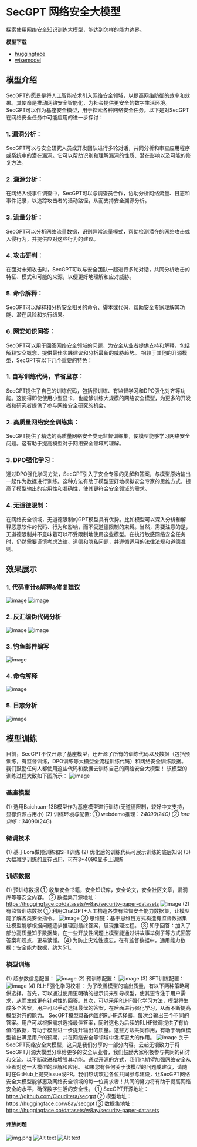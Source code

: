 
# SecGPT 网络安全大模型
探索使用网络安全知识训练大模型，能达到怎样的能力边界。

**模型下载**
- [huggingface](https://huggingface.co/w8ay/secgpt)
- [wisemodel](https://wisemodel.cn/models/w8ay/secgpt)


## 模型介绍
SecGPT的愿景是将人工智能技术引入网络安全领域，以提高网络防御的效率和效果。其使命是推动网络安全智能化，为社会提供更安全的数字生活环境。
SecGPT可以作为基座安全模型，用于探索各种网络安全任务。以下是对SecGPT在网络安全任务中可能应用的进一步探讨：
### 1. 漏洞分析：
SecGPT可以与安全研究人员或开发团队进行多轮对话，共同分析和审查应用程序或系统中的潜在漏洞。它可以帮助识别和理解漏洞的性质、潜在影响以及可能的修复方法。
### 2. 溯源分析：
在网络入侵事件调查中，SecGPT可以与调查员合作，协助分析网络流量、日志和事件记录，以追踪攻击者的活动路径，从而支持安全溯源分析。
### 3. 流量分析：
SecGPT可以分析网络流量数据，识别异常流量模式，帮助检测潜在的网络攻击或入侵行为，并提供应对这些行为的建议。
### 4. 攻击研判：
在面对未知攻击时，SecGPT可以与安全团队一起进行多轮对话，共同分析攻击的特征、模式和可能的来源，以便更好地理解和应对威胁。
### 5. 命令解释：
SecGPT可以解释和分析安全相关的命令、脚本或代码，帮助安全专家理解其功能、潜在风险和执行结果。
### 6. 网安知识问答：
SecGPT可以用于回答网络安全领域的问题，为安全从业者提供支持和解释，包括解释安全概念、提供最佳实践建议和分析最新的威胁趋势。
相较于其他的开源模型，SecGPT有以下几个重要的特色：
### 1. 自写训练代码，节省显存： 
SecGPT提供了自己的训练代码，包括预训练、有监督学习和DPO强化对齐等功能。这使得即使使用小型显卡，也能够训练大规模的网络安全模型，为更多的开发者和研究者提供了参与网络安全研究的机会。
### 2. 高质量网络安全训练集： 
SecGPT提供了精选的高质量网络安全类无监督训练集，使模型能够学习网络安全问题。这有助于提高模型对于网络安全领域的理解。
### 3. DPO强化学习： 
通过DPO强化学习方法，SecGPT引入了安全专家的见解和答案，与模型原始输出一起作为数据进行训练。这种方法有助于模型更好地模拟安全专家的思维方式，提高了模型输出的实用性和准确性，使其更符合安全领域的需求。
### 4. 无道德限制：
在网络安全领域，无道德限制的GPT模型具有优势。比如模型可以深入分析和解释恶意软件的代码、行为和影响，而不受道德限制的束缚。当然，需要注意的是，无道德限制并不意味着可以不受限制地使用这些模型。在执行敏感网络安全任务时，仍然需要谨慎考虑法律、道德和隐私问题，并遵循适用的法律法规和道德准则。


## 效果展示
### 1. 代码审计&解释&修复建议
![image](https://github.com/lixiaofangyun/secgpt/assets/160388899/926a0ade-402a-40da-81bd-377656be5f47)
![image](https://github.com/lixiaofangyun/secgpt/assets/160388899/0ad934a6-28a0-4f50-a9f0-85160911ff67)
### 2. 反汇编伪代码分析
![image](https://github.com/lixiaofangyun/secgpt/assets/160388899/5fb5a846-2a4b-4248-babf-b83e2f39c047)
![image](https://github.com/lixiaofangyun/secgpt/assets/160388899/3f4430bb-3e3e-4bd4-8bd6-235c981be3f8)
### 3. 钓鱼邮件编写
![image](https://github.com/lixiaofangyun/secgpt/assets/160388899/1c94368c-a4e0-45d2-8a9c-9b6e91465040)
### 4. 命令解释
![image](https://github.com/lixiaofangyun/secgpt/assets/160388899/d68c8a6e-1961-4f52-b142-2168ba46bbfb)
### 5. 日志分析
![image](https://github.com/lixiaofangyun/secgpt/assets/160388899/ebfa7266-c80b-432f-a9d3-e47385ff8606)


## 模型训练
目前，SecGPT不仅开源了基座模型，还开源了所有的训练代码以及数据（包括预训练，有监督训练，DPO训练等大模型全流程训练代码）和网络安全训练数据。我们鼓励任何人都使用这些代码和数据去训练自己的网络安全大模型！
该模型的训练过程大致如下图所示：
![image](https://github.com/lixiaofangyun/secgpt/assets/160388899/0ba32fca-5694-4d96-a4cd-0f8942449635)
### 基座模型
(1) 选用Baichuan-13B模型作为基座模型进行训练(无道德限制，较好中文支持，显存资源占用小)
(2) 训练环境与配置:
① webdemo推理：2*4090(24G)
② lora训练：3*4090(24G)
### 微调技术
(1) 基于Lora做预训练和SFT训练
(2) 优化后的训练代码可展示训练的底层知识
(3) 大幅减少训练的显存占用，可在3*4090显卡上训练
### 训练数据
(1) 预训练数据
① 收集安全书籍，安全知识库，安全论文，安全社区文章，漏洞库等等安全内容。
② 数据集开源地址：
https://huggingface.co/datasets/w8ay/security-paper-datasets
![image](https://github.com/lixiaofangyun/secgpt/assets/160388899/4cc1f583-7954-4c20-a4e2-1fa27bb2b285)
(2) 有监督训练数据
① 利用ChatGPT+人工构造各类有监督安全能力数据集，让模型能了解各类安全指令。
![image](https://github.com/lixiaofangyun/secgpt/assets/160388899/9d08fb01-4499-4b91-99db-2bb0ea001c90)
② 思维链：基于思维链方式构造有监督数据集让模型能够根据问题逐步推理到最终答案，展现推理过程。
③ 知乎回答：加入了部分高质量知乎数据集，在一些开放性问题上模型能通过讲故事举例子等方式回答答案和观点，更易读懂。
④ 为防止灾难性遗忘，在有监督数据中，通用能力数据：安全能力数据，约为5:1。
### 模型训练
(1) 超参数信息配置：
![image](https://github.com/lixiaofangyun/secgpt/assets/160388899/f7a26738-bc15-4722-9008-990b36e6334c)
(2) 预训练配置：
![image](https://github.com/lixiaofangyun/secgpt/assets/160388899/5c16dd12-6abf-45cd-b98e-dde681fb465d)
(3) SFT训练配置：
![image](https://github.com/lixiaofangyun/secgpt/assets/160388899/4636dbe0-1ddf-4c03-8087-831588f4ba06)
(4) RLHF强化学习校准：
为了改善模型的输出质量，有以下两种策略可供选择。首先，可以通过使用更明确的提示词来引导模型，使其更专注于用户需求，从而生成更有针对性的回答。其次，可以采用RLHF强化学习方法，模型将生成多个答案，用户可以手动选择最优的答案，在后面进行强化学习，从而不断提高模型对齐的能力。
SecGPT模型具备内置的RLHF选择器，每次会输出三个不同的答案。用户可以根据需求选择最佳答案，同时这也为后续的RLHF微调提供了有价值的数据，有助于模型进一步提升输出的质量。这些方法共同作用，有助于确保模型输出满足用户的预期，并在网络安全等领域中发挥更大的作用。
![image](https://github.com/lixiaofangyun/secgpt/assets/160388899/49c52e9b-9f79-42b6-9f43-9e2668408c76)
关于SecGPT网络安全大模型，这只是我们分享的一部分内容。云起无垠致力于将SecGPT开源大模型分享给更多的安全从业者，我们鼓励大家积极参与共同的研讨和交流，以不断改进和增强其功能。通过开源的方式，我们也期望加强网络安全从业者对这一大模型的理解和应用。
如果您有任何关于该模型的问题或建议，请随时在GitHub上提交issue或PR。我们热切欢迎各位共同参与建设，让SecGPT网络安全大模型能够惠及网络安全领域的每一位需求者！共同的努力将有助于提高网络安全的水平，确保数字生活的安全性。
① SecGPT开源地址：
https://github.com/Clouditera/secgpt
② 模型地址：
https://huggingface.co/w8ay/secgpt
③ 数据集地址：
https://huggingface.co/datasets/w8ay/security-paper-datasets

#### 开放问题
![img.png](images/image-2.png)
![Alt text](images/image-3.png)
![Alt text](images/image-4.png)
